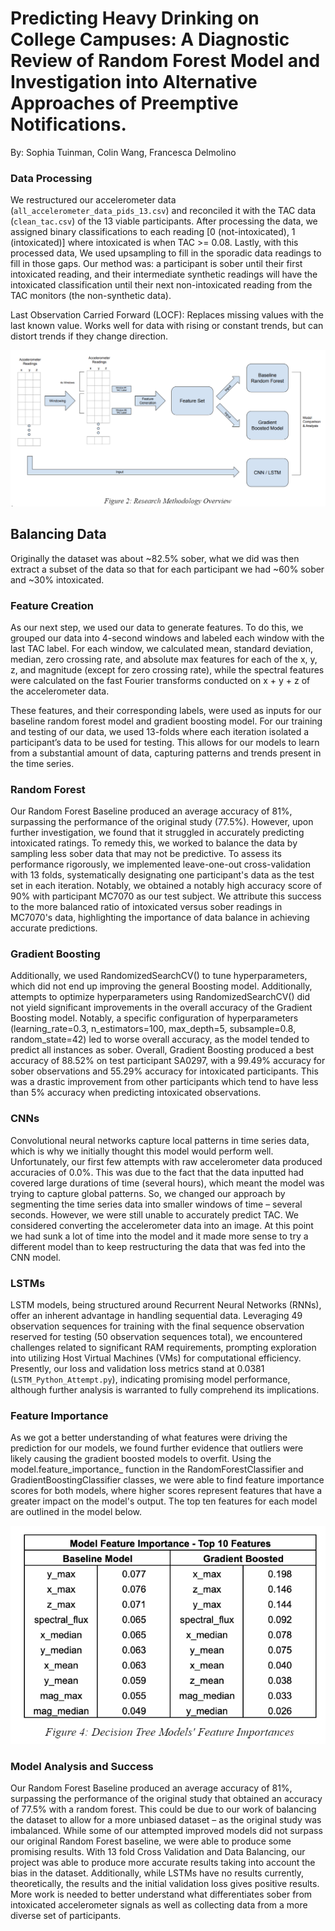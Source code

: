 # Predicting Heavy Drinking on College Campuses: A Diagnostic Review of Random Forest Model and Investigation into Alternative Approaches of Preemptive Notifications.

By: Sophia Tuinman, Colin Wang, Francesca Delmolino

### Data Processing  
We restructured our accelerometer data (`all_accelerometer_data_pids_13.csv`) and reconciled it with the TAC data (`clean_tac.csv`) of the 13 viable participants. After processing the data, we assigned binary classifications to each reading [0 (not-intoxicated), 1 (intoxicated)] where intoxicated is when TAC >= 0.08. Lastly, with this processed data, We used upsampling to fill in the sporadic data readings to fill in those gaps. Our method was: a participant is sober until their first intoxicated reading, and their intermediate synthetic readings will have the intoxicated classification until their next non-intoxicated reading from the TAC monitors (the non-synthetic data).   

Last Observation Carried Forward (LOCF): Replaces missing values with the last known value. Works well for data with rising or constant trends, but can distort trends if they change direction.

![alt text](https://github.com/fdelmoli/TAC_Accelerometer_Classifier_448/blob/main/Research_Diagram.png)

## Balancing Data
Originally the dataset was about ~82.5% sober, what we did was then extract a subset of the data so that for each participant we had ~60% sober and ~30% intoxicated.

### Feature Creation
As our next step, we used our data to generate features. To do this, we grouped our data into 4-second windows and labeled each window with the last TAC label. For each window, we calculated mean, standard deviation, median, zero crossing rate, and absolute max features for each of the x, y, z, and magnitude (except for zero crossing rate), while the spectral features were calculated on the fast Fourier transforms conducted on x + y + z of the accelerometer data.

These features, and their corresponding labels, were used as inputs for our baseline random forest model and gradient boosting model. For our training and testing of our data, we used 13-folds where each iteration isolated a participant’s data to be used for testing. This allows for our models to learn from a substantial amount of data, capturing patterns and trends present in the time series.

### Random Forest
Our Random Forest Baseline produced an average accuracy of 81%, surpassing the performance of the original study (77.5%). However, upon further investigation, we found that it struggled in accurately predicting intoxicated ratings. To remedy this, we worked to balance the data by sampling less sober data that may not be predictive.  To assess its performance rigorously, we implemented leave-one-out cross-validation with 13 folds, systematically designating one participant's data as the test set in each iteration. Notably, we obtained a notably high accuracy score of 90% with participant MC7070 as our test subject. We attribute this success to the more balanced ratio of intoxicated versus sober readings in MC7070's data, highlighting the importance of data balance in achieving accurate predictions. 

### Gradient Boosting
Additionally, we used RandomizedSearchCV() to tune hyperparameters, which did not end up improving the general Boosting model. Additionally, attempts to optimize hyperparameters using RandomizedSearchCV() did not yield significant improvements in the overall accuracy of the Gradient Boosting model. Notably, a specific configuration of hyperparameters (learning_rate=0.3, n_estimators=100, max_depth=5, subsample=0.8, random_state=42) led to worse overall accuracy, as the model tended to predict all instances as sober. Overall, Gradient Boosting produced a best accuracy of 88.52% on test participant SA0297, with a 99.49% accuracy for sober observations and 55.29% accuracy for intoxicated participants. This was a drastic improvement from other participants which tend to have less than 5% accuracy when predicting intoxicated observations.

### CNNs
Convolutional neural networks capture local patterns in time series data, which is why we initially thought this model would perform well. Unfortunately, our first few attempts with raw accelerometer data produced accuracies of 0.0%. This was due to the fact that the data inputted had covered large durations of time (several hours), which meant the model was trying to capture global patterns. So, we changed our approach by segmenting the time series data into smaller windows of time – several seconds. However, we were still unable to accurately predict TAC. We considered converting the accelerometer data into an image. At this point we had sunk a lot of time into the model and it made more sense to try a different model than to keep restructuring the data that was fed into the CNN model.

### LSTMs
LSTM models, being structured around Recurrent Neural Networks (RNNs), offer an inherent advantage in handling sequential data. Leveraging 49 observation sequences for training with the final sequence observation reserved for testing (50 observation sequences total), we encountered challenges related to significant RAM requirements, prompting exploration into utilizing Host Virtual Machines (VMs) for computational efficiency. Presently, our loss and validation loss metrics stand at 0.0381 (`LSTM_Python_Attempt.py`), indicating promising model performance, although further analysis is warranted to fully comprehend its implications.

### Feature Importance
As we got a better understanding of what features were driving the prediction for our models, we found further evidence that outliers were likely causing the gradient boosted models to overfit. Using the model.feature_importance_ function in the RandomForestClassifier and GradientBoostingClassifier classes, we were able to find feature importance scores for both models, where higher scores represent features that have a greater impact on the model's output. The top ten features for each model are outlined in the model below.

![alt text](https://github.com/fdelmoli/TAC_Accelerometer_Classifier_448/blob/main/Feature_Analysis.png)

### Model Analysis and Success
Our Random Forest Baseline produced an average accuracy of 81%, surpassing the performance of the original study that obtained an accuracy of 77.5% with a random forest. This could be due to our work of balancing the dataset to allow for a more unbiased dataset – as the original study was imbalanced. While some of our attempted improved models did not surpass our original Random Forest baseline, we were able to produce some promising results. With 13 fold Cross Validation and Data Balancing, our project was able to produce more accurate results taking into account the bias in the dataset. Additionally, while LSTMs have no results currently, theoretically, the results and the initial validation loss gives positive results. More work is needed to better understand what differentiates sober from intoxicated accelerometer signals as well as collecting data from a more diverse set of participants.
